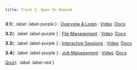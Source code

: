 ```yaml
---
title: Track 2- Open On Demand
---
```


**3.1**{: .label .label-purple }
: [Overview & Login](https://www.youtube.com/watch?v=UerdeoR_aHk)
   : [Video](https://www.youtube.com/watch?v=UerdeoR_aHk)
      :[Docs](https://hernandezj1.github.io/hpced/Docs/3_1_Overview&Login/)
      
**3.2**{: .label .label-purple }
: [File Management](https://www.youtube.com/watch?v=alRiNCLHC0k)
   : [Video](https://www.youtube.com/watch?v=alRiNCLHC0k)
      :[Docs](https://hernandezj1.github.io/hpced/Docs/3_2_FileManagement/)
      
**3.3**{: .label .label-purple }
: [Interactive Sessions](https://www.youtube.com/watch?v=N3jzOP16UqY)
   : [Video](https://www.youtube.com/watch?v=N3jzOP16UqY)
      :[Docs](https://hernandezj1.github.io/hpced/Docs/3_3_InteractiveSessions/)
      
**3.4**{: .label .label-purple }
: [Job Management](https://www.youtube.com/watch?v=gKmY8EUbzOY)
   : [Video](https://www.youtube.com/watch?v=gKmY8EUbzOY)
      :[Docs](https://hernandezj1.github.io/hpced/Docs/3_4_JobManagement/)
      


[Quiz](#){: .label .label-red }

